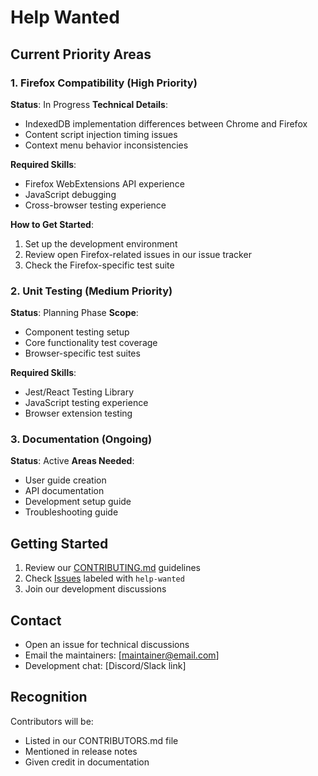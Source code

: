 # Help Wanted

## Current Priority Areas

### 1. Firefox Compatibility (High Priority)
**Status**: In Progress
**Technical Details**:
- IndexedDB implementation differences between Chrome and Firefox
- Content script injection timing issues
- Context menu behavior inconsistencies

**Required Skills**:
- Firefox WebExtensions API experience
- JavaScript debugging
- Cross-browser testing experience

**How to Get Started**:
1. Set up the development environment
2. Review open Firefox-related issues in our issue tracker
3. Check the Firefox-specific test suite

### 2. Unit Testing (Medium Priority)
**Status**: Planning Phase
**Scope**:
- Component testing setup
- Core functionality test coverage
- Browser-specific test suites

**Required Skills**:
- Jest/React Testing Library
- JavaScript testing experience
- Browser extension testing

### 3. Documentation (Ongoing)
**Status**: Active
**Areas Needed**:
- User guide creation
- API documentation
- Development setup guide
- Troubleshooting guide

## Getting Started

1. Review our [CONTRIBUTING.md](CONTRIBUTING.md) guidelines
2. Check [Issues](link-to-issues) labeled with `help-wanted`
3. Join our development discussions

## Contact

- Open an issue for technical discussions
- Email the maintainers: [maintainer@email.com]
- Development chat: [Discord/Slack link]

## Recognition

Contributors will be:
- Listed in our CONTRIBUTORS.md file
- Mentioned in release notes
- Given credit in documentation
